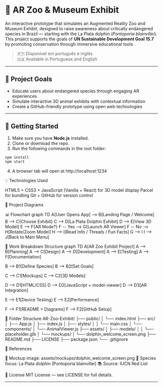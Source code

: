 # 🐬 AR Zoo & Museum Exhibit

An interactive prototype that simulates an Augmented Reality Zoo and Museum Exhibit, designed to raise awareness about critically endangered species in Brazil — starting with the La Plata dolphin (*Pontoporia blainvillei*). This project supports the goals of **UN Sustainable Development Goal 15.7** by promoting conservation through immersive educational tools.

> 🇵🇹 Disponível em português e inglês  
> 🇬🇧 Available in Portuguese and English

---

## 🎯 Project Goals

- Educate users about endangered species through engaging AR experiences
- Simulate interactive 3D animal exhibits with contextual information
- Create a GitHub-friendly prototype using open web technologies

---

## 🚀 Getting Started

1. Make sure you have **Node.js** installed.
2. Clone or download the repo.
3. Run the following commands in the root folder:

```bash
npm install
npm start
```
4. A browser tab will open at http://localhost:1234

💡 Technologies Used

HTML5 + CSS3 + JavaScript (Vanilla + React)
<model-viewer> for 3D model display
Parcel for bundling
Git + GitHub for version control

🧠 Project Diagrams

📊 Flowchart
graph TD
  A[User Opens App] --> B[Landing Page / Welcome]
  B --> C{Choose Exhibit}
  C --> D[La Plata Dolphin Exhibit]
  D --> E[View 3D Model]
  E --> F{AR Mode?}
  F -- Yes --> G[Launch AR Viewer]
  F -- No --> H[Rotate/Zoom Model]
  H --> I[Read Info / Threats / Fun Facts]
  G --> I
  I --> J[Back to Main Menu]

🧩 Work Breakdown Structure
graph TD
  A[AR Zoo Exhibit Project]
  A --> B[Planning]
  A --> C[Design]
  A --> D[Development]
  A --> E[Testing]
  A --> F[Documentation]

  B --> B1[Define Species]
  B --> B2[Set Goals]
  
  C --> C1[Mockups]
  C --> C2[3D Models]
  
  D --> D1[HTML/CSS]
  D --> D2[JavaScript + model-viewer]
  D --> D3[AR Integration]

  E --> E1[Device Testing]
  E --> E2[Performance]

  F --> F1[README + Diagrams]
  F --> F2[GitHub Setup]

📁 Folder Structure
AR-Zoo-Exhibit/
├── public/
│   └── index.html
├── src/
│   ├── App.js
│   ├── index.js
│   ├── styles/
│   │   └── main.css
│   └── components/
│       └── AnimalViewer.js
├── assets/
│   ├── models/
│   │   └── placeholder.glb
│   └── mockups/
│       └── dolphin_welcome_screen.png
├── README.md
├── LICENSE
├── package.json
└── .gitignore

📸 References

🎨 Mockup image: assets/mockups/dolphin_welcome_screen.png
🐬 Species focus: La Plata dolphin (Pontoporia blainvillei)
📚 Source: IUCN Red List

📝 License
MIT License — see LICENSE for full details.

---
